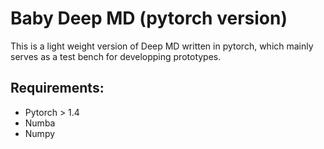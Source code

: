 # Baby Deep MD (pytorch version)

This is a light weight version of Deep MD written in pytorch, which mainly serves as a test bench for developping prototypes. 

## Requirements:

- Pytorch > 1.4
- Numba
- Numpy 

